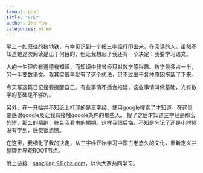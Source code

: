 ```yaml
---
layout: post
title: "日记"
author: Zhu Yue
categories: other
---
```


早上一如既往的挤地铁，有幸见识到一个把三字经打印出来，在阅读的人。虽然不知道她这次阅读是出于何目的，但让我想起了我还有一个决定：我要学习语文。

人的一生理应有道德有知识，而知识中我曾经只对数学感兴趣。数学最多占一半，另一半要数语文。我其实很早就有了这个想法，只不过出于各种原因拖延了下来。

今天写这篇日记是要提醒自己。有些事情不适合拖延，这些事情叫做基础，光有数学的基础是不够的。

另外，在一开始并不知纸上打印的是三字经，使用google搜索了才知道，在这里要感谢google及让我有接触google条件的那些人。
搜了之后才知道三字经是那么的短，那么的精辟，符合我看书的预期。这样我很后悔，不知是忘记了还是小时候没有学到，感觉很遗憾。

在这里，我细化了我的决定，从三字经开始学习中国古老悠久的文化，重新定义并整理世界观ROOT节点。

附上链接：[sanzijing.911cha.com](http://sanzijing.911cha.com)，以供大家共同学习。
